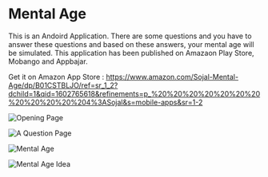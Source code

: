 # Mental Age
This is an Andoird Application.
There are some questions and you have to answer these questions and based on
these answers, your mental age will be simulated.
This application has been published on Amazaon Play Store, Mobango and Appbajar.

Get it on Amazon App Store : https://www.amazon.com/Sojal-Mental-Age/dp/B01CSTBLJO/ref=sr_1_2?dchild=1&qid=1602765618&refinements=p_%20%20%20%20%20%20%20%20%20%20%20%204%3ASojal&s=mobile-apps&sr=1-2

![Opening Page](https://github.com/aminul7506/Mental-Age-V-1/blob/master/Screenshot_2016-03-08-16-07-19.png?raw=true "Opening Page")

![A Question Page](https://github.com/aminul7506/Mental-Age-V-1/blob/master/Screenshot_2016-03-08-16-07-38.png?raw=true "A Question")

![Mental Age](https://github.com/aminul7506/Mental-Age-V-1/blob/master/Screenshot_2016-03-08-16-07-55.png?raw=true "Mental Age")

![Mental Age Idea](https://github.com/aminul7506/Mental-Age-V-1/blob/master/Screenshot_2016-03-08-16-08-11.png?raw=true "Mental Age Idea")
